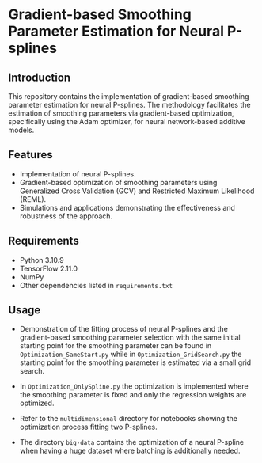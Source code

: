 # Gradient-based Smoothing Parameter Estimation for Neural P-splines

## Introduction

This repository contains the implementation of gradient-based smoothing parameter estimation for neural P-splines. The methodology facilitates the estimation of smoothing parameters via gradient-based optimization, specifically using the Adam optimizer, for neural network-based additive models.

## Features

- Implementation of neural P-splines.
- Gradient-based optimization of smoothing parameters using Generalized Cross Validation (GCV) and Restricted Maximum Likelihood (REML).
- Simulations and applications demonstrating the effectiveness and robustness of the approach.

## Requirements

- Python 3.10.9
- TensorFlow 2.11.0
- NumPy
- Other dependencies listed in `requirements.txt`


## Usage

- Demonstration of the fitting process of neural P-splines and the gradient-based smoothing parameter selection with the same initial starting point for the smoothing parameter can be found in `Optimization_SameStart.py` while in `Optimization_GridSearch.py` the starting point for the smoothing parameter is estimated via a small grid search.

- In `Optimization_OnlySpline.py` the optimization is implemented where the smoothing parameter is fixed and only the regression weights are optimized.

- Refer to the `multidimensional` directory for notebooks showing the optimization process fitting two P-splines.

- The directory `big-data` contains the optimization of a neural P-spline when having a huge dataset where batching is additionally needed.

